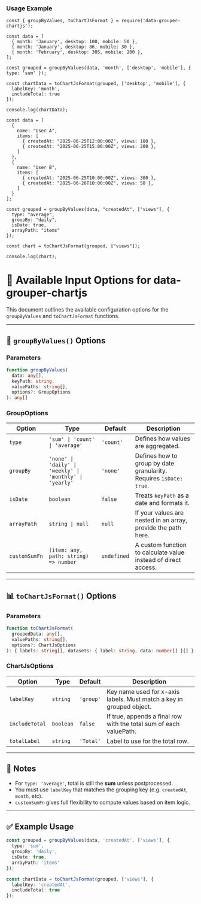 ### Usage Example

```
const { groupByValues, toChartJsFormat } = require('data-grouper-chartjs');

const data = [
  { month: 'January', desktop: 100, mobile: 50 },
  { month: 'January', desktop: 86, mobile: 30 },
  { month: 'February', desktop: 305, mobile: 200 },
];

const grouped = groupByValues(data, 'month', ['desktop', 'mobile'], { type: 'sum' });

const chartData = toChartJsFormat(grouped, ['desktop', 'mobile'], {
  labelKey: 'month',
  includeTotal: true
});

console.log(chartData);
```

```
const data = [
  {
    name: "User A",
    items: [
      { createdAt: "2025-06-25T12:00:00Z", views: 100 },
      { createdAt: "2025-06-25T15:00:00Z", views: 200 },
    ]
  },
  {
    name: "User B",
    items: [
      { createdAt: "2025-06-25T10:00:00Z", views: 300 },
      { createdAt: "2025-06-26T10:00:00Z", views: 50 },
    ]
  }
];

const grouped = groupByValues(data, "createdAt", ["views"], {
  type: "average",
  groupBy: "daily",
  isDate: true,
  arrayPath: "items"
});

const chart = toChartJsFormat(grouped, ["views"]);

console.log(chart);
```

# 📘 Available Input Options for data-grouper-chartjs

This document outlines the available configuration options for the `groupByValues` and `toChartJsFormat` functions.

---

## 🔧 `groupByValues()` Options

### **Parameters**

```ts
function groupByValues(
  data: any[],
  keyPath: string,
  valuePaths: string[],
  options?: GroupOptions
): any[]
```

### **GroupOptions**

| Option        | Type                                                     | Default     | Description                                                        |
| ------------- | -------------------------------------------------------- | ----------- | ------------------------------------------------------------------ |
| `type`        | `'sum' \| 'count' \| 'average'`                          | `'count'`   | Defines how values are aggregated.                                 |
| `groupBy`     | `'none' \| 'daily' \| 'weekly' \| 'monthly' \| 'yearly'` | `'none'`    | Defines how to group by date granularity. Requires `isDate: true`. |
| `isDate`      | `boolean`                                                | `false`     | Treats `keyPath` as a date and formats it.                         |
| `arrayPath`   | `string \| null`                                         | `null`      | If your values are nested in an array, provide the path here.      |
| `customSumFn` | `(item: any, path: string) => number`                    | `undefined` | A custom function to calculate value instead of direct access.     |

---

## 📊 `toChartJsFormat()` Options

### **Parameters**

```ts
function toChartJsFormat(
  groupedData: any[],
  valuePaths: string[],
  options?: ChartJsOptions
): { labels: string[], datasets: { label: string, data: number[] }[] }
```

### **ChartJsOptions**

| Option         | Type      | Default   | Description                                                          |
| -------------- | --------- | --------- | -------------------------------------------------------------------- |
| `labelKey`     | `string`  | `'group'` | Key name used for x-axis labels. Must match a key in grouped object. |
| `includeTotal` | `boolean` | `false`   | If true, appends a final row with the total sum of each valuePath.   |
| `totalLabel`   | `string`  | `'Total'` | Label to use for the total row.                                      |

---

## 🧠 Notes

- For `type: 'average'`, total is still the **sum** unless postprocessed.
- You must use `labelKey` that matches the grouping key (e.g. `createdAt`, `month`, etc).
- `customSumFn` gives full flexibility to compute values based on item logic.

---

## ✅ Example Usage

```ts
const grouped = groupByValues(data, 'createdAt', ['views'], {
  type: 'sum',
  groupBy: 'daily',
  isDate: true,
  arrayPath: 'items'
});

const chartData = toChartJsFormat(grouped, ['views'], {
  labelKey: 'createdAt',
  includeTotal: true
});
```

